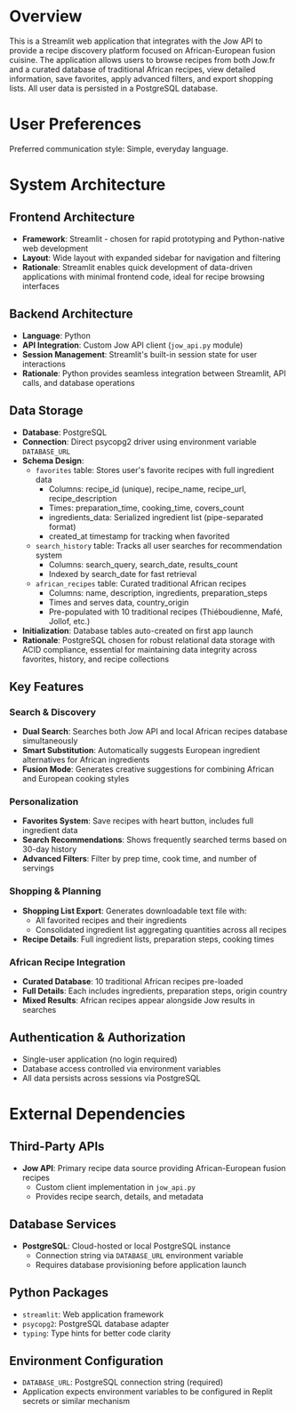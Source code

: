 # Overview

This is a Streamlit web application that integrates with the Jow API to provide a recipe discovery platform focused on African-European fusion cuisine. The application allows users to browse recipes from both Jow.fr and a curated database of traditional African recipes, view detailed information, save favorites, apply advanced filters, and export shopping lists. All user data is persisted in a PostgreSQL database.

# User Preferences

Preferred communication style: Simple, everyday language.

# System Architecture

## Frontend Architecture
- **Framework**: Streamlit - chosen for rapid prototyping and Python-native web development
- **Layout**: Wide layout with expanded sidebar for navigation and filtering
- **Rationale**: Streamlit enables quick development of data-driven applications with minimal frontend code, ideal for recipe browsing interfaces

## Backend Architecture
- **Language**: Python
- **API Integration**: Custom Jow API client (`jow_api.py` module)
- **Session Management**: Streamlit's built-in session state for user interactions
- **Rationale**: Python provides seamless integration between Streamlit, API calls, and database operations

## Data Storage
- **Database**: PostgreSQL
- **Connection**: Direct psycopg2 driver using environment variable `DATABASE_URL`
- **Schema Design**:
  - `favorites` table: Stores user's favorite recipes with full ingredient data
    - Columns: recipe_id (unique), recipe_name, recipe_url, recipe_description
    - Times: preparation_time, cooking_time, covers_count
    - ingredients_data: Serialized ingredient list (pipe-separated format)
    - created_at timestamp for tracking when favorited
  - `search_history` table: Tracks all user searches for recommendation system
    - Columns: search_query, search_date, results_count
    - Indexed by search_date for fast retrieval
  - `african_recipes` table: Curated traditional African recipes
    - Columns: name, description, ingredients, preparation_steps
    - Times and serves data, country_origin
    - Pre-populated with 10 traditional recipes (Thiéboudienne, Mafé, Jollof, etc.)
- **Initialization**: Database tables auto-created on first app launch
- **Rationale**: PostgreSQL chosen for robust relational data storage with ACID compliance, essential for maintaining data integrity across favorites, history, and recipe collections

## Key Features

### Search & Discovery
- **Dual Search**: Searches both Jow API and local African recipes database simultaneously
- **Smart Substitution**: Automatically suggests European ingredient alternatives for African ingredients
- **Fusion Mode**: Generates creative suggestions for combining African and European cooking styles

### Personalization
- **Favorites System**: Save recipes with heart button, includes full ingredient data
- **Search Recommendations**: Shows frequently searched terms based on 30-day history
- **Advanced Filters**: Filter by prep time, cook time, and number of servings

### Shopping & Planning
- **Shopping List Export**: Generates downloadable text file with:
  - All favorited recipes and their ingredients
  - Consolidated ingredient list aggregating quantities across all recipes
- **Recipe Details**: Full ingredient lists, preparation steps, cooking times

### African Recipe Integration
- **Curated Database**: 10 traditional African recipes pre-loaded
- **Full Details**: Each includes ingredients, preparation steps, origin country
- **Mixed Results**: African recipes appear alongside Jow results in searches

## Authentication & Authorization
- Single-user application (no login required)
- Database access controlled via environment variables
- All data persists across sessions via PostgreSQL

# External Dependencies

## Third-Party APIs
- **Jow API**: Primary recipe data source providing African-European fusion recipes
  - Custom client implementation in `jow_api.py`
  - Provides recipe search, details, and metadata

## Database Services
- **PostgreSQL**: Cloud-hosted or local PostgreSQL instance
  - Connection string via `DATABASE_URL` environment variable
  - Requires database provisioning before application launch

## Python Packages
- `streamlit`: Web application framework
- `psycopg2`: PostgreSQL database adapter
- `typing`: Type hints for better code clarity

## Environment Configuration
- `DATABASE_URL`: PostgreSQL connection string (required)
- Application expects environment variables to be configured in Replit secrets or similar mechanism